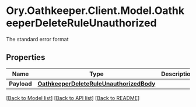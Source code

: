 # Ory.Oathkeeper.Client.Model.OathkeeperDeleteRuleUnauthorized
The standard error format
## Properties

Name | Type | Description | Notes
------------ | ------------- | ------------- | -------------
**Payload** | [**OathkeeperDeleteRuleUnauthorizedBody**](OathkeeperDeleteRuleUnauthorizedBody.md) |  | [optional] 

[[Back to Model list]](../README.md#documentation-for-models) [[Back to API list]](../README.md#documentation-for-api-endpoints) [[Back to README]](../README.md)

